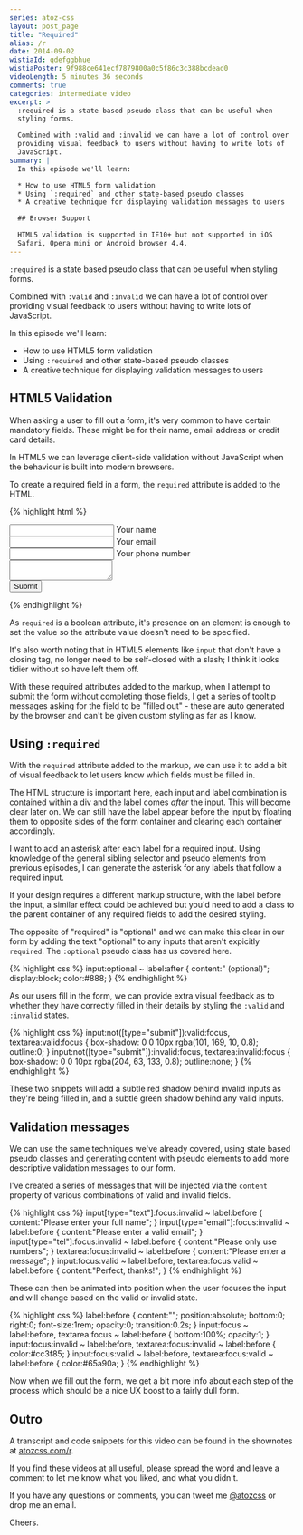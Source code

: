 ```yaml
---
series: atoz-css
layout: post_page
title: "Required"
alias: /r
date: 2014-09-02
wistiaId: qdefggbhue
wistiaPoster: 9f988ce641ecf7879800a0c5f86c3c388bcdead0
videoLength: 5 minutes 36 seconds
comments: true
categories: intermediate video
excerpt: >
  :required is a state based pseudo class that can be useful when
  styling forms.

  Combined with :valid and :invalid we can have a lot of control over
  providing visual feedback to users without having to write lots of
  JavaScript.
summary: |
  In this episode we'll learn:

  * How to use HTML5 form validation
  * Using `:required` and other state-based pseudo classes
  * A creative technique for displaying validation messages to users

  ## Browser Support

  HTML5 validation is supported in IE10+ but not supported in iOS
  Safari, Opera mini or Android browser 4.4.
---
```


`:required` is a state based pseudo class that can be useful when
styling forms.

Combined with `:valid` and `:invalid` we can have a lot of control over
providing visual feedback to users without having to write lots of
JavaScript.

In this episode we'll learn:

* How to use HTML5 form validation
* Using `:required` and other state-based pseudo classes
* A creative technique for displaying validation messages to users

## HTML5 Validation

When asking a user to fill out a form, it's very common to have certain
mandatory fields. These might be for their name, email address or credit
card details.

In HTML5 we can leverage client-side validation without JavaScript when
the behaviour is built into modern browsers.

To create a required field in a form, the `required` attribute is added
to the HTML.

{% highlight html %}
<form action="#" method="#">
	<div>
		<input id="name" type="text" required>
		<label for="name">Your name</label>
	</div>
	<div>
		<input id="email" type="email" required>
		<label for="email">Your email</label>
	</div>
	<div>
		<input id="phone" type="tel" pattern="[0-9]+">
		<label for="phone">Your phone number</label>
	</div>
	<div>
		<textarea id="message" required></textarea>
		<label for="message">
	</div>
	<div><input type="submit"></div>
</form>
{% endhighlight %}

As `required` is a boolean attribute, it's presence on an element is
enough to set the value so the attribute value doesn't need to be
specified. 

It's also worth noting that in HTML5 elements like `input`
that don't have a closing tag, no longer need to be self-closed with
a slash; I think it looks tidier without so have left them off.

With these required attributes added to the markup, when I attempt to
submit the form without completing those fields, I get a series of
tooltip messages asking for the field to be "filled out" - these are
auto generated by the browser and can't be given custom styling as far
as I know.

## Using `:required`

With the `required` attribute added to the markup, we can use it to add
a bit of visual feedback to let users know which fields must be filled
in.

The HTML structure is important here, each input and label combination
is contained within a div and the label comes *after* the input. This
will become clear later on. We can still have the label appear before
the input by floating them to opposite sides of the form container and
clearing each container accordingly.

I want to add an asterisk after each label for a required input. Using
knowledge of the general sibling selector and pseudo elements from
previous episodes, I can generate the asterisk for any labels that
follow a required input.

If your design requires a different markup structure, with the label
before the input, a similar effect could be achieved but you'd need to
add a class to the parent container of any required fields to add the
desired styling.

The opposite of "required" is "optional" and we can make this clear in
our form by adding the text "optional" to any inputs that aren't
expicitly `required`. The `:optional` pseudo class has us covered here.

{% highlight css %}
input:optional ~ label:after { 
	content:" (optional)"; 
	display:block;
	color:#888; 
}
{% endhighlight %}

As our users fill in the form, we can provide extra visual feedback as
to whether they have correctly filled in their details by styling the
`:valid` and `:invalid` states.

{% highlight css %}
input:not([type="submit"]):valid:focus,
textarea:valid:focus {
	box-shadow: 0 0 10px rgba(101, 169, 10, 0.8);
	outline:0;
}
input:not([type="submit"]):invalid:focus,
textarea:invalid:focus {
	box-shadow: 0 0 10px rgba(204, 63, 133, 0.8);
	outline:none;
}
{% endhighlight %}

These two snippets will add a subtle red shadow behind invalid inputs as
they're being filled in, and a subtle green shadow behind any valid
inputs.

## Validation messages

We can use the same techniques we've already covered, using state based
pseudo classes and generating content with pseudo elements to add more
descriptive validation messages to our form.

I've created a series of messages that will be injected via the
`content` property of various combinations of valid and invalid fields.

{% highlight css %}
input[type="text"]:focus:invalid ~ label:before {
	content:"Please enter your full name";
}
input[type="email"]:focus:invalid ~ label:before {
	content:"Please enter a valid email";
}
input[type="tel"]:focus:invalid ~ label:before {
	content:"Please only use numbers";
}
textarea:focus:invalid ~ label:before {
	content:"Please enter a message";
}
input:focus:valid ~ label:before,
textarea:focus:valid ~ label:before {
	content:"Perfect, thanks!";
}
{% endhighlight %}

These can then be animated into position when the user focuses the input
and will change based on the valid or invalid state. 

{% highlight css %}
label:before {
	content:"";
	position:absolute;
	bottom:0;
	right:0;
	font-size:1rem;
	opacity:0;
	transition:0.2s;
}
input:focus ~ label:before,
textarea:focus ~ label:before {
	bottom:100%;
	opacity:1;
}
input:focus:invalid ~ label:before,
textarea:focus:invalid ~ label:before {
	color:#cc3f85;
}
input:focus:valid ~ label:before,
textarea:focus:valid ~ label:before {
	color:#65a90a;
}
{% endhighlight %}

Now when we fill out the form, we get a bit more info about each step of
the process which should be a nice UX boost to a fairly dull form.

## Outro

A transcript and code snippets for this video can be found in the
shownotes at [atozcss.com/r](http://www.atozcss.com/r).

If you find these videos at all useful, please spread the word and leave
a comment to let me know what you liked, and what you didn't.

If you have any questions or comments, you can tweet me
[@atozcss](http://www.twitter.com/atozcss) or
drop me an email.

Cheers.
